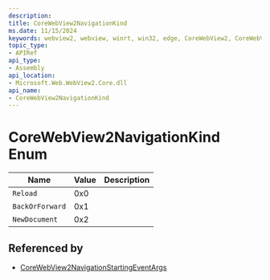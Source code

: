 ```yaml
---
description: 
title: CoreWebView2NavigationKind
ms.date: 11/15/2024
keywords: webview2, webview, winrt, win32, edge, CoreWebView2, CoreWebView2Controller, browser control, edge html, CoreWebView2NavigationKind
topic_type:
- APIRef
api_type:
- Assembly
api_location:
- Microsoft.Web.WebView2.Core.dll
api_name:
- CoreWebView2NavigationKind
---
```


# CoreWebView2NavigationKind Enum

| Name |  Value | Description |
|--|--|--|
|`Reload` | 0x0  |  |
|`BackOrForward` | 0x1  |  |
|`NewDocument` | 0x2  |  |


## Referenced by

- [CoreWebView2NavigationStartingEventArgs](corewebview2navigationstartingeventargs.md)
